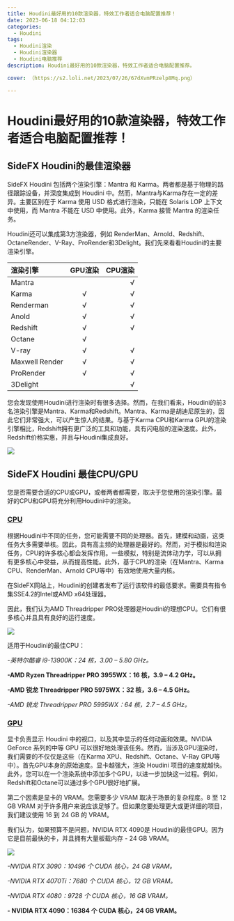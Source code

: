```yaml
---
title: Houdini最好用的10款渲染器，特效工作者适合电脑配置推荐！
date: 2023-06-18 04:12:03
categories:
  - Houdini
tags:
  - Houdini渲染
  - Houdini渲染器
  - Houdini电脑推荐
description: Houdini最好用的10款渲染器，特效工作者适合电脑配置推荐。

cover: （https://s2.loli.net/2023/07/26/67dXvmPRzelp8Mq.png）

---
```

# Houdini最好用的10款渲染器，特效工作者适合电脑配置推荐！

## SideFX Houdini的最佳渲染器

SideFX Houdini 包括两个渲染引擎：Mantra 和 Karma。两者都是基于物理的路径跟踪设备，并深度集成到 Houdini 中。然而，Mantra与Karma存在一定的差异。主要区别在于 Karma 使用 USD 格式进行渲染，只能在 Solaris LOP 上下文中使用，而 Mantra 不能在 USD 中使用。此外，Karma 接管 Mantra 的渲染任务。

Houdini还可以集成第3方渲染器，例如 RenderMan、Arnold、Redshift、OctaneRender、V-Ray、ProRender和3Delight。我们先来看看Houdini的主要渲染引擎。

| 渲染引擎 | GPU渲染 | CPU渲染 | 
| :--------- | :--: | -----------: | 
| Mantra |  | √ |
| Karma | √ | √ |
| Renderman | √ | √ |
| Anold | √ | √ |
|Redshift | √ | √ |
| Octane | √ |  |
| V-ray| √ | √ |
| Maxwell Render | √ | √ |
| ProRender | √ | √ |
| 3Delight |  | √ |

您会发现使用Houdini进行渲染时有很多选择。然而，在我们看来，Houdini的前3名渲染引擎是Mantra、Karma和Redshift。Mantra、Karma是胡迪尼原生的，因此它们非常强大，可以产生惊人的结果。与基于Karma CPU和Karma GPU的渲染引擎相比，Redshift拥有更广泛的工具和功能，具有闪电般的渲染速度。此外，Redshift价格实惠，并且与Houdini集成良好。

![](https://s2.loli.net/2023/07/26/67dXvmPRzelp8Mq.png)

## SideFX Houdini 最佳CPU/GPU
您是否需要合适的CPU或GPU，或者两者都需要，取决于您使用的渲染引擎。最好的CPU和GPU将充分利用Houdini中的渲染。

### [CPU](https://en.wikipedia.org/wiki/Central_processing_unit)
根据Houdini中不同的任务，您可能需要不同的处理器。首先，建模和动画，这类任务大多需要单核。因此，具有高主频的处理器是最好的。然而，对于模拟和渲染任务，CPU的许多核心都会发挥作用。一些模拟，特别是流体动力学，可以从拥有更多核心中受益，从而提高性能。此外，基于CPU的渲染（在Mantra、Karma CPU、RenderMan、Arnold CPU等中）有效地使用大量内核。

在SideFX网站上，Houdini的创建者发布了运行该软件的最低要求。需要具有指令集SSE4.2的Intel或AMD x64处理器。

因此，我们认为AMD Threadripper PRO处理器是Houdini的理想CPU。它们有很多核心并且具有良好的运行速度。

![](https://s2.loli.net/2023/07/26/6jHhVFo95vBRf3Q.png)

适用于Houdini的最佳CPU：

*-英特尔酷睿 i9-13900K：24 核，3.00 – 5.80 GHz。*

**-AMD Ryzen Threadripper PRO 3955WX：16 核，3.9 – 4.2 GHz。**

**-AMD 锐龙 Threadripper PRO 5975WX：32 核，3.6 – 4.5 GHz。**

*-AMD 锐龙 Threadripper PRO 5995WX：64 核，2.7 – 4.5 GHz。*

### [GPU](https://en.wikipedia.org/wiki/Graphics_processing_unit)

显卡负责显示 Houdini 中的视口，以及其中显示的任何动画和效果。NVIDIA GeForce 系列的中等 GPU 可以很好地处理该任务。然而，当涉及GPU渲染时，我们需要的不仅仅是这些（在Karma XPU、Redshift、Octane、V-Ray GPU等中）。首先GPU本身的原始速度。显卡越强大，渲染 Houdini 项目的速度就越快。此外，您可以在一个渲染系统中添加多个GPU，以进一步加快这一过程。例如，Redshift和Octane可以通过多个GPU很好地扩展。

第二个因素是显卡的 VRAM。您需要多少 VRAM 取决于场景的复杂程度。8 至 12 GB VRAM 对于许多用户来说应该足够了。但如果您要处理更大或更详细的项目，我们建议使用 16 到 24 GB 的 VRAM。

我们认为，如果预算不是问题，NVIDIA RTX 4090是 Houdini的最佳GPU。因为它是目前最快的卡，并且拥有大量板载内存 - 24 GB VRAM。

![](https://s2.loli.net/2023/07/26/u8CB5cxUoR1QlSP.png)

*-NVIDIA RTX 3090：10496 个 CUDA 核心，24 GB VRAM。*

*-NVIDIA RTX 4070Ti：7680 个 CUDA 核心，12 GB VRAM。*

*-NVIDIA RTX 4080：9728 个 CUDA 核心，16 GB VRAM。*

**- NVIDIA RTX 4090：16384 个 CUDA 核心，24 GB VRAM。**









